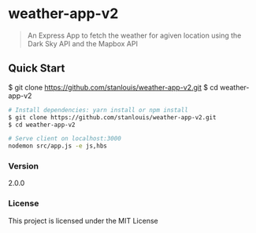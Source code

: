# weather-app-v2

> An Express App to fetch the weather for agiven location using the Dark Sky API and the Mapbox API


## Quick Start

$ git clone https://github.com/stanlouis/weather-app-v2.git
$ cd weather-app-v2


```bash
# Install dependencies: yarn install or npm install
$ git clone https://github.com/stanlouis/weather-app-v2.git
$ cd weather-app-v2

# Serve client on localhost:3000
nodemon src/app.js -e js,hbs 

```

### Version

2.0.0

### License

This project is licensed under the MIT License
